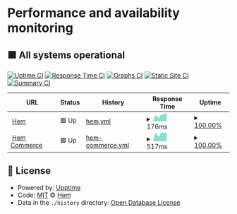 # Performance and availability monitoring

## <!--live status--> **🟩 All systems operational**

[![Uptime CI](https://github.com/hemdesignstudio/upptime/workflows/Uptime%20CI/badge.svg)](https://github.com/hemdesignstudio/upptime/actions?query=workflow%3A%22Uptime+CI%22)
[![Response Time CI](https://github.com/hemdesignstudio/upptime/workflows/Response%20Time%20CI/badge.svg)](https://github.com/hemdesignstudio/upptime/actions?query=workflow%3A%22Response+Time+CI%22)
[![Graphs CI](https://github.com/hemdesignstudio/upptime/workflows/Graphs%20CI/badge.svg)](https://github.com/hemdesignstudio/upptime/actions?query=workflow%3A%22Graphs+CI%22)
[![Static Site CI](https://github.com/hemdesignstudio/upptime/workflows/Static%20Site%20CI/badge.svg)](https://github.com/hemdesignstudio/upptime/actions?query=workflow%3A%22Static+Site+CI%22)
[![Summary CI](https://github.com/hemdesignstudio/upptime/workflows/Summary%20CI/badge.svg)](https://github.com/hemdesignstudio/upptime/actions?query=workflow%3A%22Summary+CI%22)

<!--start: status pages-->
<!-- This summary is generated by Upptime (https://github.com/upptime/upptime) -->
<!-- Do not edit this manually, your changes will be overwritten -->
<!-- prettier-ignore -->
| URL | Status | History | Response Time | Uptime |
| --- | ------ | ------- | ------------- | ------ |
| <img alt="" src="https://favicons.githubusercontent.com/www.hem.com" height="13"> [Hem](https://www.hem.com) | 🟩 Up | [hem.yml](https://github.com/hemdesignstudio/upptime/commits/HEAD/history/hem.yml) | <details><summary><img alt="Response time graph" src="./graphs/hem/response-time-week.png" height="20"> 176ms</summary><br><a href="https://hemdesignstudio.github.io/upptime/history/hem"><img alt="Response time 267" src="https://img.shields.io/endpoint?url=https%3A%2F%2Fraw.githubusercontent.com%2Fhemdesignstudio%2Fupptime%2FHEAD%2Fapi%2Fhem%2Fresponse-time.json"></a><br><a href="https://hemdesignstudio.github.io/upptime/history/hem"><img alt="24-hour response time 222" src="https://img.shields.io/endpoint?url=https%3A%2F%2Fraw.githubusercontent.com%2Fhemdesignstudio%2Fupptime%2FHEAD%2Fapi%2Fhem%2Fresponse-time-day.json"></a><br><a href="https://hemdesignstudio.github.io/upptime/history/hem"><img alt="7-day response time 176" src="https://img.shields.io/endpoint?url=https%3A%2F%2Fraw.githubusercontent.com%2Fhemdesignstudio%2Fupptime%2FHEAD%2Fapi%2Fhem%2Fresponse-time-week.json"></a><br><a href="https://hemdesignstudio.github.io/upptime/history/hem"><img alt="30-day response time 243" src="https://img.shields.io/endpoint?url=https%3A%2F%2Fraw.githubusercontent.com%2Fhemdesignstudio%2Fupptime%2FHEAD%2Fapi%2Fhem%2Fresponse-time-month.json"></a><br><a href="https://hemdesignstudio.github.io/upptime/history/hem"><img alt="1-year response time 274" src="https://img.shields.io/endpoint?url=https%3A%2F%2Fraw.githubusercontent.com%2Fhemdesignstudio%2Fupptime%2FHEAD%2Fapi%2Fhem%2Fresponse-time-year.json"></a></details> | <details><summary><a href="https://hemdesignstudio.github.io/upptime/history/hem">100.00%</a></summary><a href="https://hemdesignstudio.github.io/upptime/history/hem"><img alt="All-time uptime 99.84%" src="https://img.shields.io/endpoint?url=https%3A%2F%2Fraw.githubusercontent.com%2Fhemdesignstudio%2Fupptime%2FHEAD%2Fapi%2Fhem%2Fuptime.json"></a><br><a href="https://hemdesignstudio.github.io/upptime/history/hem"><img alt="24-hour uptime 100.00%" src="https://img.shields.io/endpoint?url=https%3A%2F%2Fraw.githubusercontent.com%2Fhemdesignstudio%2Fupptime%2FHEAD%2Fapi%2Fhem%2Fuptime-day.json"></a><br><a href="https://hemdesignstudio.github.io/upptime/history/hem"><img alt="7-day uptime 100.00%" src="https://img.shields.io/endpoint?url=https%3A%2F%2Fraw.githubusercontent.com%2Fhemdesignstudio%2Fupptime%2FHEAD%2Fapi%2Fhem%2Fuptime-week.json"></a><br><a href="https://hemdesignstudio.github.io/upptime/history/hem"><img alt="30-day uptime 100.00%" src="https://img.shields.io/endpoint?url=https%3A%2F%2Fraw.githubusercontent.com%2Fhemdesignstudio%2Fupptime%2FHEAD%2Fapi%2Fhem%2Fuptime-month.json"></a><br><a href="https://hemdesignstudio.github.io/upptime/history/hem"><img alt="1-year uptime 100.00%" src="https://img.shields.io/endpoint?url=https%3A%2F%2Fraw.githubusercontent.com%2Fhemdesignstudio%2Fupptime%2FHEAD%2Fapi%2Fhem%2Fuptime-year.json"></a></details>
| <img alt="" src="https://favicons.githubusercontent.com/hem-commerce.herokuapp.com" height="13"> [Hem Commerce](https://hem-commerce.herokuapp.com/api/v1/health/) | 🟩 Up | [hem-commerce.yml](https://github.com/hemdesignstudio/upptime/commits/HEAD/history/hem-commerce.yml) | <details><summary><img alt="Response time graph" src="./graphs/hem-commerce/response-time-week.png" height="20"> 517ms</summary><br><a href="https://hemdesignstudio.github.io/upptime/history/hem-commerce"><img alt="Response time 496" src="https://img.shields.io/endpoint?url=https%3A%2F%2Fraw.githubusercontent.com%2Fhemdesignstudio%2Fupptime%2FHEAD%2Fapi%2Fhem-commerce%2Fresponse-time.json"></a><br><a href="https://hemdesignstudio.github.io/upptime/history/hem-commerce"><img alt="24-hour response time 586" src="https://img.shields.io/endpoint?url=https%3A%2F%2Fraw.githubusercontent.com%2Fhemdesignstudio%2Fupptime%2FHEAD%2Fapi%2Fhem-commerce%2Fresponse-time-day.json"></a><br><a href="https://hemdesignstudio.github.io/upptime/history/hem-commerce"><img alt="7-day response time 517" src="https://img.shields.io/endpoint?url=https%3A%2F%2Fraw.githubusercontent.com%2Fhemdesignstudio%2Fupptime%2FHEAD%2Fapi%2Fhem-commerce%2Fresponse-time-week.json"></a><br><a href="https://hemdesignstudio.github.io/upptime/history/hem-commerce"><img alt="30-day response time 534" src="https://img.shields.io/endpoint?url=https%3A%2F%2Fraw.githubusercontent.com%2Fhemdesignstudio%2Fupptime%2FHEAD%2Fapi%2Fhem-commerce%2Fresponse-time-month.json"></a><br><a href="https://hemdesignstudio.github.io/upptime/history/hem-commerce"><img alt="1-year response time 507" src="https://img.shields.io/endpoint?url=https%3A%2F%2Fraw.githubusercontent.com%2Fhemdesignstudio%2Fupptime%2FHEAD%2Fapi%2Fhem-commerce%2Fresponse-time-year.json"></a></details> | <details><summary><a href="https://hemdesignstudio.github.io/upptime/history/hem-commerce">100.00%</a></summary><a href="https://hemdesignstudio.github.io/upptime/history/hem-commerce"><img alt="All-time uptime 99.75%" src="https://img.shields.io/endpoint?url=https%3A%2F%2Fraw.githubusercontent.com%2Fhemdesignstudio%2Fupptime%2FHEAD%2Fapi%2Fhem-commerce%2Fuptime.json"></a><br><a href="https://hemdesignstudio.github.io/upptime/history/hem-commerce"><img alt="24-hour uptime 100.00%" src="https://img.shields.io/endpoint?url=https%3A%2F%2Fraw.githubusercontent.com%2Fhemdesignstudio%2Fupptime%2FHEAD%2Fapi%2Fhem-commerce%2Fuptime-day.json"></a><br><a href="https://hemdesignstudio.github.io/upptime/history/hem-commerce"><img alt="7-day uptime 100.00%" src="https://img.shields.io/endpoint?url=https%3A%2F%2Fraw.githubusercontent.com%2Fhemdesignstudio%2Fupptime%2FHEAD%2Fapi%2Fhem-commerce%2Fuptime-week.json"></a><br><a href="https://hemdesignstudio.github.io/upptime/history/hem-commerce"><img alt="30-day uptime 100.00%" src="https://img.shields.io/endpoint?url=https%3A%2F%2Fraw.githubusercontent.com%2Fhemdesignstudio%2Fupptime%2FHEAD%2Fapi%2Fhem-commerce%2Fuptime-month.json"></a><br><a href="https://hemdesignstudio.github.io/upptime/history/hem-commerce"><img alt="1-year uptime 100.00%" src="https://img.shields.io/endpoint?url=https%3A%2F%2Fraw.githubusercontent.com%2Fhemdesignstudio%2Fupptime%2FHEAD%2Fapi%2Fhem-commerce%2Fuptime-year.json"></a></details>

<!--end: status pages-->

## 📄 License

- Powered by: [Upptime](https://github.com/upptime/upptime)
- Code: [MIT](./LICENSE) © [Hem](https://www.hem.com/)
- Data in the `./history` directory: [Open Database License](https://opendatacommons.org/licenses/odbl/1-0/)
